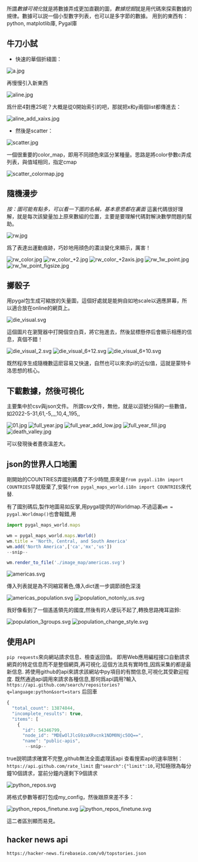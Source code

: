 所謂*數據可視化*就是將數據弄成更加直觀的圖，*數據挖掘*就是用代碼來探索數據的規律。數據可以説一個小型數字列表，也可以是多字節的數據。
用到的東西有：python, matplotlib庫, Pygal庫

## 牛刀小試
* 快速的華個折綫圖：

![a.jpg](image_rw/a.jpg)

再慢慢引入新東西

![aline.jpg](image_rw%2Faline.jpg)

爲什麽4對應25呢？大概是從0開始索引的吧，那就把x和y兩個list都傳進去：

![aline_add_xaixs.jpg](image_rw%2Faline_add_xaixs.jpg)


* 然後是scatter：

![scatter.jpg](image_rw%2Fscatter.jpg)

一個很重要的color_map，即用不同顔色來區分某種量。思路是將color參數c弄成列表，與值域相同，指定cmap

![scatter_colormap.jpg](image_rw%2Fscatter_colormap.jpg)

## 隨機漫步
*按：圖可能有點多，可以看一下圖的名稱，基本意思都在裏面*
這裏代碼很好理解，就是每次該變量加上原來數組的位置，主要是要理解代碼對解決數學問題的幫助。

![rw.jpg](image_rw%2Frw.jpg)

爲了表達出運動痕跡，巧妙地用顔色的濃淡變化來顯示，厲害！

![rw_color.jpg](image_rw%2Frw_color.jpg)
![rw_color_+2.jpg](image_rw%2Frw_color_%2B2.jpg)
![rw_color_+2axis.jpg](image_rw%2Frw_color_%2B2axis.jpg)
![rw_1w_point.jpg](image_rw%2Frw_1w_point.jpg)
![rw_1w_point_figsize.jpg](image_rw%2Frw_1w_point_figsize.jpg)

## 擲骰子
用pygal包生成可縮放的矢量圖，這個好處就是能夠自如地scale以適應屏幕，所以適合放在online的網頁上。

![die_visual.svg](image_die%2Fdie_visual.svg)

這個圖片在瀏覽器中打開個空白頁，將它拖進去，然後鼠標懸停后會顯示相應的信息，真個不錯！

![die_visual_2.svg](image_die%2Fdie_visual_2.svg)
![die_visual_6+12.svg](image_die%2Fdie_visual_6%2B12.svg)
![die_visual_6+10.svg](image_die%2Fdie_visual_6%2B10.svg)

既然程序生成隨機數這麽容易又快速，自然也可以來求pi的近似值，這就是蒙特卡洛思想的核心。

## 下載數據，然後可視化
主要集中於csv與json文件。
所謂csv文件，無他，就是以逗號分隔的一些數值，如2022-5-31,61,-5,,,,10,4,,195,,

![01.jpg](image_tempreture%2F01.jpg)
![full_year.jpg](image_tempreture%2Ffull_year.jpg)
![full_year_add_low.jpg](image_tempreture%2Ffull_year_add_low.jpg)
![full_year_fill.jpg](image_tempreture%2Ffull_year_fill.jpg)
![death_valley.jpg](image_tempreture%2Fdeath_valley.jpg)

可以發現後者晝夜溫差大。

## json的世界人口地圖
剛開始的COUNTRIES弄國別碼費了不少時間,原來是`from pygal.i18n import COUNTRIES`早就廢棄了,安裝`from pygal_maps_world.i18n import COUNTRIES`來代替.

有了國別碼后,製作地圖易如反掌,用pygal提供的Worldmap.不過這裏`wm = pygal.Worldmap()`也會報錯,用
```javascript
import pygal_maps_world.maps

wm = pygal_maps_world.maps.World()
wm.title = 'North, Central, and South America'
wm.add('North America',['ca','mx','us'])
--snip--

wm.render_to_file('./image_map/americas.svg')
```

![americas.svg](image_map%2Famericas.svg)

傳入列表就是為不同縮寫著色,傳入dict進一步調節顔色深淺

![americas_population.svg](image_map%2Famericas_population.svg)
![population_notonly_us.svg](image_map%2Fpopulation_notonly_us.svg)

我好像看到了一個遙遙領先的國度,然後有的人便玩不起了,轉換思路掩耳盜鈴:

![population_3groups.svg](image_map%2Fpopulation_3groups.svg)
![population_change_style.svg](image_map%2Fpopulation_change_style.svg)

## 使用API
`pip requests`來向網站請求信息、檢查返回值。
即用Web應用編程接口自動請求網頁的特定信息而不是整個網頁,再可視化.這個方法具有實時性,因爲采集的都是最新信息.
將使用github的api來請求該網站中py項目的有關信息,可視化其受歡迎程度.
既然通過api調用來請求各種信息,那何爲api調用?輸入
`https://api.github.com/search/repositories?q=language:python&sort=stars`
后回車
```javascript
{
  "total_count": 13874844,
  "incomplete_results": true,
  "items": [
    {
      "id": 54346799,
      "node_id": "MDEwOlJlcG9zaXRvcnk1NDM0Njc5OQ==",
      "name": "public-apis",
       --snip--
```
true説明請求確實不完整,github無法全面處理該api
查看搜索api的速率限制：
`https://api.github.com/rate_limit`
由`"search":{"limit":10,`可知極限為每分鐘10個請求，當前分鐘内還剩下9個請求

![python_repos.svg](image_map%2Fpython_repos.svg)

將格式參數等都打包成my_config，然後跟原來差不多：

![python_repos_finetune.svg](image_map%2Fpython_repos_finetune1.svg)
![python_repos_finetune.svg](image_map%2Fpython_repos_finetune2.svg)

這二者區別顯而易見。

## hacker news api
`https://hacker-news.firebaseio.com/v0/topstories.json`
